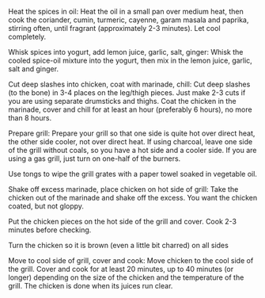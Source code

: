 Heat the spices in oil:
Heat the oil in a small pan over medium heat, then cook the coriander, cumin, turmeric, cayenne, garam masala and paprika, stirring often, until fragrant (approximately 2-3 minutes). Let cool completely.

Whisk spices into yogurt, add lemon juice, garlic, salt, ginger:
Whisk the cooled spice-oil mixture into the yogurt, then mix in the lemon juice, garlic, salt and ginger.

Cut deep slashes into chicken, coat with marinade, chill:
Cut deep slashes (to the bone) in 3-4 places on the leg/thigh pieces. Just make 2-3 cuts if you are using separate drumsticks and thighs. Coat the chicken in the marinade, cover and chill for at least an hour (preferably 6 hours), no more than 8 hours.

Prepare grill:
Prepare your grill so that one side is quite hot over direct heat, the other side cooler, not over direct heat. If using charcoal, leave one side of the grill without coals, so you have a hot side and a cooler side. If you are using a gas grill, just turn on one-half of the burners.

Use tongs to wipe the grill grates with a paper towel soaked in vegetable oil.

Shake off excess marinade, place chicken on hot side of grill:
Take the chicken out of the marinade and shake off the excess. You want the chicken coated, but not gloppy.

Put the chicken pieces on the hot side of the grill and cover. Cook 2-3 minutes before checking.

Turn the chicken so it is brown (even a little bit charred) on all sides

Move to cool side of grill, cover and cook:
Move chicken to the cool side of the grill. Cover and cook for at least 20 minutes, up to 40 minutes (or longer) depending on the size of the chicken and the temperature of the grill. The chicken is done when its juices run clear.